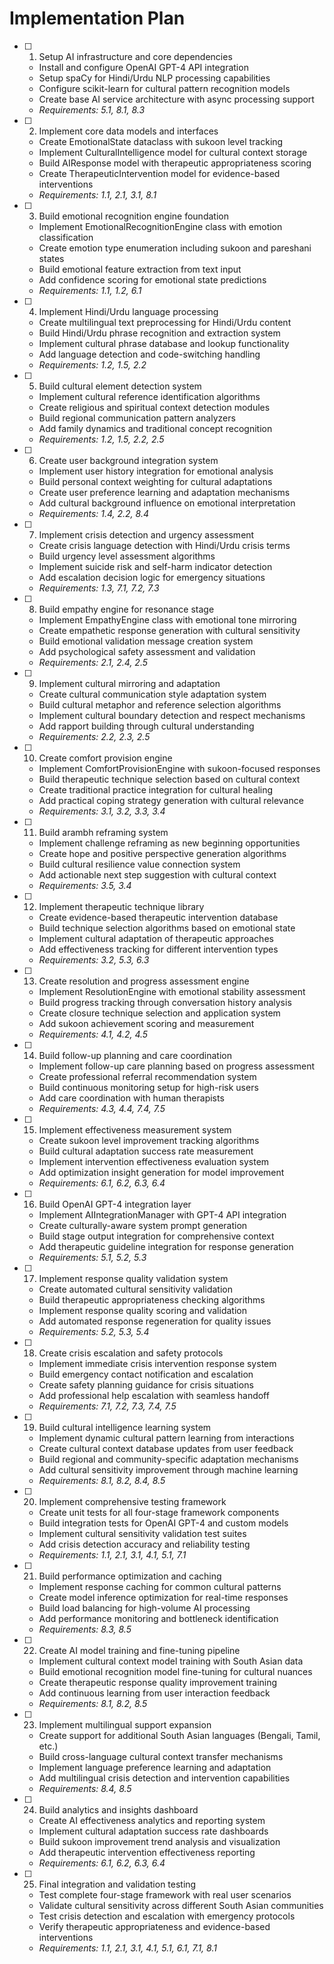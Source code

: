 # Implementation Plan

- [ ] 1. Setup AI infrastructure and core dependencies
  - Install and configure OpenAI GPT-4 API integration
  - Setup spaCy for Hindi/Urdu NLP processing capabilities
  - Configure scikit-learn for cultural pattern recognition models
  - Create base AI service architecture with async processing support
  - _Requirements: 5.1, 8.1, 8.3_

- [ ] 2. Implement core data models and interfaces
  - Create EmotionalState dataclass with sukoon level tracking
  - Implement CulturalIntelligence model for cultural context storage
  - Build AIResponse model with therapeutic appropriateness scoring
  - Create TherapeuticIntervention model for evidence-based interventions
  - _Requirements: 1.1, 2.1, 3.1, 8.1_

- [ ] 3. Build emotional recognition engine foundation
  - Implement EmotionalRecognitionEngine class with emotion classification
  - Create emotion type enumeration including sukoon and pareshani states
  - Build emotional feature extraction from text input
  - Add confidence scoring for emotional state predictions
  - _Requirements: 1.1, 1.2, 6.1_

- [ ] 4. Implement Hindi/Urdu language processing
  - Create multilingual text preprocessing for Hindi/Urdu content
  - Build Hindi/Urdu phrase recognition and extraction system
  - Implement cultural phrase database and lookup functionality
  - Add language detection and code-switching handling
  - _Requirements: 1.2, 1.5, 2.2_

- [ ] 5. Build cultural element detection system
  - Implement cultural reference identification algorithms
  - Create religious and spiritual context detection modules
  - Build regional communication pattern analyzers
  - Add family dynamics and traditional concept recognition
  - _Requirements: 1.2, 1.5, 2.2, 2.5_

- [ ] 6. Create user background integration system
  - Implement user history integration for emotional analysis
  - Build personal context weighting for cultural adaptations
  - Create user preference learning and adaptation mechanisms
  - Add cultural background influence on emotional interpretation
  - _Requirements: 1.4, 2.2, 8.4_

- [ ] 7. Implement crisis detection and urgency assessment
  - Create crisis language detection with Hindi/Urdu crisis terms
  - Build urgency level assessment algorithms
  - Implement suicide risk and self-harm indicator detection
  - Add escalation decision logic for emergency situations
  - _Requirements: 1.3, 7.1, 7.2, 7.3_

- [ ] 8. Build empathy engine for resonance stage
  - Implement EmpathyEngine class with emotional tone mirroring
  - Create empathetic response generation with cultural sensitivity
  - Build emotional validation message creation system
  - Add psychological safety assessment and validation
  - _Requirements: 2.1, 2.4, 2.5_

- [ ] 9. Implement cultural mirroring and adaptation
  - Create cultural communication style adaptation system
  - Build cultural metaphor and reference selection algorithms
  - Implement cultural boundary detection and respect mechanisms
  - Add rapport building through cultural understanding
  - _Requirements: 2.2, 2.3, 2.5_

- [ ] 10. Create comfort provision engine
  - Implement ComfortProvisionEngine with sukoon-focused responses
  - Build therapeutic technique selection based on cultural context
  - Create traditional practice integration for cultural healing
  - Add practical coping strategy generation with cultural relevance
  - _Requirements: 3.1, 3.2, 3.3, 3.4_

- [ ] 11. Build arambh reframing system
  - Implement challenge reframing as new beginning opportunities
  - Create hope and positive perspective generation algorithms
  - Build cultural resilience value connection system
  - Add actionable next step suggestion with cultural context
  - _Requirements: 3.5, 3.4_

- [ ] 12. Implement therapeutic technique library
  - Create evidence-based therapeutic intervention database
  - Build technique selection algorithms based on emotional state
  - Implement cultural adaptation of therapeutic approaches
  - Add effectiveness tracking for different intervention types
  - _Requirements: 3.2, 5.3, 6.3_

- [ ] 13. Create resolution and progress assessment engine
  - Implement ResolutionEngine with emotional stability assessment
  - Build progress tracking through conversation history analysis
  - Create closure technique selection and application system
  - Add sukoon achievement scoring and measurement
  - _Requirements: 4.1, 4.2, 4.5_

- [ ] 14. Build follow-up planning and care coordination
  - Implement follow-up care planning based on progress assessment
  - Create professional referral recommendation system
  - Build continuous monitoring setup for high-risk users
  - Add care coordination with human therapists
  - _Requirements: 4.3, 4.4, 7.4, 7.5_

- [ ] 15. Implement effectiveness measurement system
  - Create sukoon level improvement tracking algorithms
  - Build cultural adaptation success rate measurement
  - Implement intervention effectiveness evaluation system
  - Add optimization insight generation for model improvement
  - _Requirements: 6.1, 6.2, 6.3, 6.4_

- [ ] 16. Build OpenAI GPT-4 integration layer
  - Implement AIIntegrationManager with GPT-4 API integration
  - Create culturally-aware system prompt generation
  - Build stage output integration for comprehensive context
  - Add therapeutic guideline integration for response generation
  - _Requirements: 5.1, 5.2, 5.3_

- [ ] 17. Implement response quality validation system
  - Create automated cultural sensitivity validation
  - Build therapeutic appropriateness checking algorithms
  - Implement response quality scoring and validation
  - Add automated response regeneration for quality issues
  - _Requirements: 5.2, 5.3, 5.4_

- [ ] 18. Create crisis escalation and safety protocols
  - Implement immediate crisis intervention response system
  - Build emergency contact notification and escalation
  - Create safety planning guidance for crisis situations
  - Add professional help escalation with seamless handoff
  - _Requirements: 7.1, 7.2, 7.3, 7.4, 7.5_

- [ ] 19. Build cultural intelligence learning system
  - Implement dynamic cultural pattern learning from interactions
  - Create cultural context database updates from user feedback
  - Build regional and community-specific adaptation mechanisms
  - Add cultural sensitivity improvement through machine learning
  - _Requirements: 8.1, 8.2, 8.4, 8.5_

- [ ] 20. Implement comprehensive testing framework
  - Create unit tests for all four-stage framework components
  - Build integration tests for OpenAI GPT-4 and custom models
  - Implement cultural sensitivity validation test suites
  - Add crisis detection accuracy and reliability testing
  - _Requirements: 1.1, 2.1, 3.1, 4.1, 5.1, 7.1_

- [ ] 21. Build performance optimization and caching
  - Implement response caching for common cultural patterns
  - Create model inference optimization for real-time responses
  - Build load balancing for high-volume AI processing
  - Add performance monitoring and bottleneck identification
  - _Requirements: 8.3, 8.5_

- [ ] 22. Create AI model training and fine-tuning pipeline
  - Implement cultural context model training with South Asian data
  - Build emotional recognition model fine-tuning for cultural nuances
  - Create therapeutic response quality improvement training
  - Add continuous learning from user interaction feedback
  - _Requirements: 8.1, 8.2, 8.5_

- [ ] 23. Implement multilingual support expansion
  - Create support for additional South Asian languages (Bengali, Tamil, etc.)
  - Build cross-language cultural context transfer mechanisms
  - Implement language preference learning and adaptation
  - Add multilingual crisis detection and intervention capabilities
  - _Requirements: 8.4, 8.5_

- [ ] 24. Build analytics and insights dashboard
  - Create AI effectiveness analytics and reporting system
  - Implement cultural adaptation success rate dashboards
  - Build sukoon improvement trend analysis and visualization
  - Add therapeutic intervention effectiveness reporting
  - _Requirements: 6.1, 6.2, 6.3, 6.4_

- [ ] 25. Final integration and validation testing
  - Test complete four-stage framework with real user scenarios
  - Validate cultural sensitivity across different South Asian communities
  - Test crisis detection and escalation with emergency protocols
  - Verify therapeutic appropriateness and evidence-based interventions
  - _Requirements: 1.1, 2.1, 3.1, 4.1, 5.1, 6.1, 7.1, 8.1_